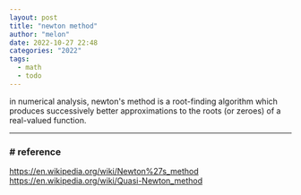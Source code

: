 ```yaml
---
layout: post
title: "newton method"
author: "melon"
date: 2022-10-27 22:48
categories: "2022" 
tags:
  - math
  - todo
---
```


in numerical analysis, newton's method is a root-finding algorithm which produces
successively better approximations to the roots (or zeroes) of a real-valued function.

<hr>

### # reference
https://en.wikipedia.org/wiki/Newton%27s_method  
https://en.wikipedia.org/wiki/Quasi-Newton_method
